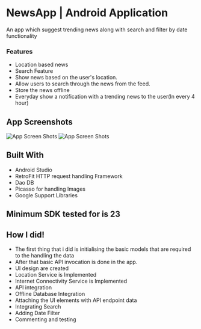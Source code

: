 #  NewsApp  | Android Application
An app which suggest trending news along with search and filter by date functionality

### Features
*  Location based news<br /> 
*  Search Feature<br />
*  Show news based on the user's location.<br />
*  Allow users to search through the news from the feed.<br />
*  Store the news offline<br />
*  Everyday show a notification with a trending news to the user(In every 4 hour)<br />


## App Screenshots

![App Screen Shots](https://i.ibb.co/zNPJzZ8/Whats-App-Image-2019-03-12-at-02-22-06-1.jpg)
![App Screen Shots](https://i.ibb.co/ySKwHW5/Whats-App-Image-2019-03-12-at-02-22-06-2.jpg)


## Built With
* Android Studio</br>
* RetroFit HTTP request handling Framework</br>
* Dao DB</br>
* Picasso for handling Images</br>
* Google Support Libraries</br>

## Minimum SDK tested for is 23

## How I did!
* The first thing that i did is initialising the basic models that are required to the handling the data</br>
* After that basic API invocation is done in the app.</br>
* UI design are created</br>
* Location Service is Implemented</br>
* Internet Connectivity Service is Implemented</br>
* API integration</br>
* Offline Database Integration</br>
* Attaching the UI elements with API endpoint data</br>
* Integrating Search </br>
* Adding Date Filter </br>
* Commenting and testing</br>

 </br>
